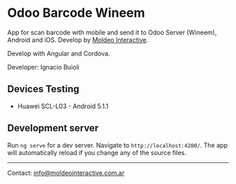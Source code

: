 # Odoo Barcode Wineem

App for scan barcode with mobile and send it to Odoo Server (Wineem), Android and iOS. Develop by [Moldeo Interactive](https://www.moldeointeractive.com.ar).

Develop with Angular and Cordova.

Developer: Ignacio Buioli

## Devices Testing

* Huawei SCL-L03 - Android 5.1.1

## Development server

Run `ng serve` for a dev server. Navigate to `http://localhost:4200/`. The app will automatically reload if you change any of the source files.

---

Contact: info@moldeointeractive.com.ar
